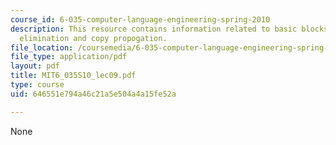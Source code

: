 ```yaml
---
course_id: 6-035-computer-language-engineering-spring-2010
description: This resource contains information related to basic blocks, common subexpression
  elimination and copy propogation.
file_location: /coursemedia/6-035-computer-language-engineering-spring-2010/646551e794a46c21a5e504a4a15fe52a_MIT6_035S10_lec09.pdf
file_type: application/pdf
layout: pdf
title: MIT6_035S10_lec09.pdf
type: course
uid: 646551e794a46c21a5e504a4a15fe52a

---
```

None
